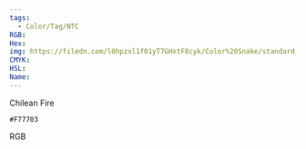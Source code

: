 ```yaml
---
tags:
  - Color/Tag/NTC
RGB:
Hex:
img: https://filedn.com/l0hpzxl1f01yT7GHxtF8cyk/Color%20Snake/standard_csv_to_svg/%23/F77703.svg
CMYK:
HSL:
Name:
---
```

Chilean Fire
```palette
#F77703
```
RGB
